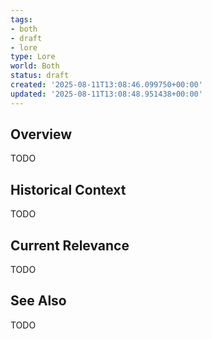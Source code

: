 ```yaml
---
tags:
- both
- draft
- lore
type: Lore
world: Both
status: draft
created: '2025-08-11T13:08:46.099750+00:00'
updated: '2025-08-11T13:08:48.951438+00:00'
---
```



## Overview

TODO
## Historical Context

TODO
## Current Relevance

TODO
## See Also

TODO
